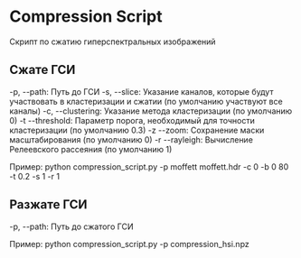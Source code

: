 # Compression Script

Скрипт по сжатию гиперспектральных изображений

## Сжате ГСИ

-p, --path:        Путь до ГСИ
-s, --slice:       Указание каналов, которые будут участвовать в кластеризации и сжатии (по умолчанию участвуют все каналы)
-с, --clustering:  Указание метода кластеризации (по умолчанию 0)
-t --threshold:    Параметр порога, необходимый для точности кластеризации (по умолчанию 0.3)
-z --zoom:         Сохранение маски масштабирования (по умолчанию 0)
-r --rayleigh:     Вычисление Релеевского рассеяния (по умолчанию 1)

Пример: python compression_script.py -p moffett moffett.hdr -c 0 -b 0 80 -t 0.2 -s 1 -r 1

## Разжате ГСИ

-p, --path:        Путь до сжатого ГСИ

Пример: python compression_script.py -p сompression_hsi.npz
